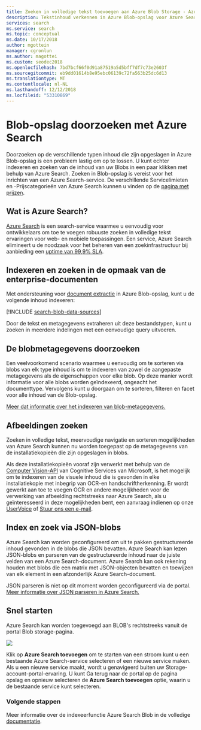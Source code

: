 ```yaml
---
title: Zoeken in volledige tekst toevoegen aan Azure Blob Storage - Azure Search
description: Tekstinhoud verkennen in Azure Blob-opslag voor Azure Search indexeren in code met behulp van de HTTP REST-API.
services: search
ms.service: search
ms.topic: conceptual
ms.date: 10/17/2018
author: mgottein
manager: cgronlun
ms.author: magottei
ms.custom: seodec2018
ms.openlocfilehash: 7bd7bcf66f0d91a87519a5d5bff7df7c73e2603f
ms.sourcegitcommit: eb9dd01614b8e95ebc06139c72fa563b25dc6d13
ms.translationtype: MT
ms.contentlocale: nl-NL
ms.lasthandoff: 12/12/2018
ms.locfileid: "53310869"
---
```

# <a name="searching-blob-storage-with-azure-search"></a>Blob-opslag doorzoeken met Azure Search

Doorzoeken op de verschillende typen inhoud die zijn opgeslagen in Azure Blob-opslag is een probleem lastig om op te lossen. U kunt echter indexeren en zoeken van de inhoud van uw Blobs in een paar klikken met behulp van Azure Search. Zoeken in Blob-opslag is vereist voor het inrichten van een Azure Search-service. De verschillende Servicelimieten en -Prijscategorieën van Azure Search kunnen u vinden op de [pagina met prijzen](https://aka.ms/azspricing).

## <a name="what-is-azure-search"></a>Wat is Azure Search?
[Azure Search](https://aka.ms/whatisazsearch) is een search-service waarmee u eenvoudig voor ontwikkelaars om toe te voegen robuuste zoeken in volledige tekst ervaringen voor web- en mobiele toepassingen. Een service, Azure Search elimineert u de noodzaak voor het beheren van een zoekinfrastructuur bij aanbieding een [uptime van 99,9% SLA](https://aka.ms/azuresearchsla).

## <a name="index-and-search-enterprise-document-formats"></a>Indexeren en zoeken in de opmaak van de enterprise-documenten
Met ondersteuning voor [document extractie](https://aka.ms/azsblobindexer) in Azure Blob-opslag, kunt u de volgende inhoud indexeren:

[!INCLUDE [search-blob-data-sources](../../includes/search-blob-data-sources.md)]

Door de tekst en metagegevens extraheren uit deze bestandstypen, kunt u zoeken in meerdere indelingen met een eenvoudige query uitvoeren. 

## <a name="search-through-your-blob-metadata"></a>De blobmetagegevens doorzoeken
Een veelvoorkomend scenario waarmee u eenvoudig om te sorteren via blobs van elk type inhoud is om te indexeren van zowel de aangepaste metagegevens als de eigenschappen voor elke blob. Op deze manier wordt informatie voor alle blobs worden geïndexeerd, ongeacht het documenttype. Vervolgens kunt u doorgaan om te sorteren, filteren en facet voor alle inhoud van de Blob-opslag.

[Meer dat informatie over het indexeren van blob-metagegevens.](https://aka.ms/azsblobmetadataindexing)

## <a name="image-search"></a>Afbeeldingen zoeken
Zoeken in volledige tekst, meervoudige navigatie en sorteren mogelijkheden van Azure Search kunnen nu worden toegepast op de metagegevens van de installatiekopieën die zijn opgeslagen in blobs.

Als deze installatiekopieën vooraf zijn verwerkt met behulp van de [Computer Vision-API](https://www.microsoft.com/cognitive-services/computer-vision-api) van Cognitive Services van Microsoft, is het mogelijk om te indexeren van de visuele inhoud die is gevonden in elke installatiekopie met inbegrip van OCR-en handschriftherkenning. Er wordt gewerkt aan toe te voegen OCR en andere mogelijkheden voor de verwerking van afbeelding rechtstreeks naar Azure Search, als u geïnteresseerd in deze mogelijkheden bent, een aanvraag indienen op onze [UserVoice](https://aka.ms/azsuv) of [Stuur ons een e-mail](mailto:azscustquestions@microsoft.com).

## <a name="index-and-search-through-json-blobs"></a>Index en zoek via JSON-blobs
Azure Search kan worden geconfigureerd om uit te pakken gestructureerde inhoud gevonden in de blobs die JSON bevatten. Azure Search kan lezen JSON-blobs en parseren van de gestructureerde inhoud naar de juiste velden van een Azure Search-document. Azure Search kan ook rekening houden met blobs die een matrix met JSON-objecten bevatten en toewijzen van elk element in een afzonderlijk Azure Search-document.

JSON parseren is niet op dit moment worden geconfigureerd via de portal. [Meer informatie over JSON parseren in Azure Search.](https://aka.ms/azsjsonblobindexing)

## <a name="quick-start"></a>Snel starten
Azure Search kan worden toegevoegd aan BLOB's rechtstreeks vanuit de portal Blob storage-pagina.

![](./media/search-blob-storage-integration/blob-blade.png)

Klik op **Azure Search toevoegen** om te starten van een stroom kunt u een bestaande Azure Search-service selecteren of een nieuwe service maken. Als u een nieuwe service maakt, wordt u genavigeerd buiten uw Storage-account-portal-ervaring. U kunt Ga terug naar de portal op de pagina opslag en opnieuw selecteren de **Azure Search toevoegen** optie, waarin u de bestaande service kunt selecteren.

### <a name="next-steps"></a>Volgende stappen
Meer informatie over de indexeerfunctie Azure Search Blob in de volledige [documentatie](https://aka.ms/azsblobindexer).
